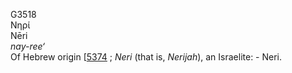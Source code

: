 <body>
  <p>G3518<br>  Νηρί  <br> Nēri  <br><i>nay-ree‘ </i><br>Of Hebrew origin [<a href="h5374.htm">5374</a> ; <i>Neri</i> (that is, <i>Nerijah</i>), an Israelite: - Neri.<br></p>
 </body>